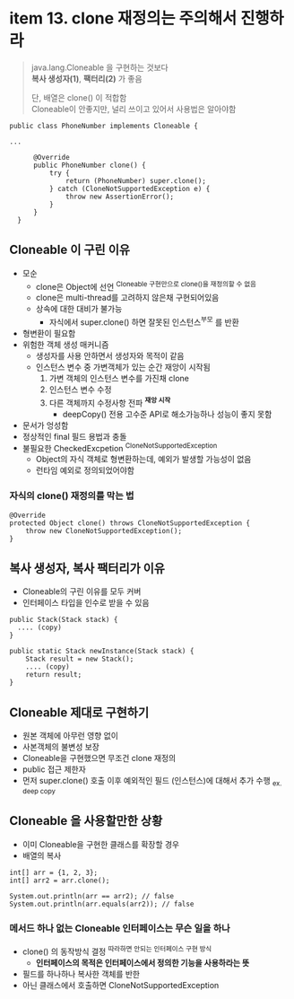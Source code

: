 <h1>item 13. clone 재정의는 주의해서 진행하라</h1>

> java.lang.Cloneable 을 구현하는 것보다  
> **복사 생성자(1)**, **팩터리(2)** 가 좋음
>
> 단, 배열은 clone() 이 적합함  
> Cloneable이 안좋지만, 널리 쓰이고 있어서 사용법은 알아야함

~~~~
public class PhoneNumber implements Cloneable {

...

      @Override
      public PhoneNumber clone() {
          try {
              return (PhoneNumber) super.clone();
          } catch (CloneNotSupportedException e) {
              throw new AssertionError();
          }
      }
  }

~~~~

<h2>Cloneable 이 구린 이유</h2>

- 모순
    - clone은 Object에 선언 <sup>Cloneable 구현만으로 clone()을 재정의할 수 없음</sup>
    - clone은 multi-thread를 고려하지 않은채 구현되어있음
    - 상속에 대한 대비가 불가능
        - 자식에서 super.clone() 하면 잘못된 인스턴스<sup>부모</sup> 를 반환
- 형변환이 필요함  
- 위험한 객체 생성 매커니즘
    - 생성자를 사용 안하면서 생성자와 목적이 같음
    - 인스턴스 변수 중 가변객체가 있는 순간 재앙이 시작됨
        1. 가변 객체의 인스턴스 변수를 가진채 clone
        2. 인스턴스 변수 수정
        3. 다른 객체까지 수정사항 전파 **<sup>재앙 시작</sup>**
           - deepCopy() 전용 고수준 API로 해소가능하나 성능이 좋지 못함
- 문서가 엉성함
- 정상적인 final 필드 용법과 충돌
- 불필요한 CheckedExcpetion <sup>CloneNotSupportedException</sup>
    - Object의 자식 객체로 형변환하는데, 예외가 발생할 가능성이 없음
    - 런타임 예외로 정의되었어야함


<h3>자식의 clone() 재정의를 막는 법</h3>

~~~~
@Override
protected Object clone() throws CloneNotSupportedException {
    throw new CloneNotSupportedException();
}
~~~~

<h2>복사 생성자, 복사 팩터리가  이유</h2>

- Cloneable의 구린 이유를 모두 커버
- 인터페이스 타입을 인수로 받을 수 있음

~~~~
public Stack(Stack stack) {
  .... (copy)
}

public static Stack newInstance(Stack stack) {
    Stack result = new Stack();
    .... (copy)
    return result;
}
~~~~

<h2>Cloneable 제대로 구현하기</h2>

- 원본 객체에 아무런 영향 없이
- 사본객체의 불변성 보장
- Cloneable을 구현했으면 무조건 clone 재정의
- public 접근 제한자
- 먼저 super.clone() 호출 이후 예외적인 필드 (인스턴스)에 대해서 추가 수행 <sub>ex. deep copy</sub>

<h2>Cloneable 을 사용할만한 상황</h2>

- 이미 Cloneable을 구현한 클래스를 확장할 경우
- 배열의 복사

~~~~
int[] arr = {1, 2, 3};
int[] arr2 = arr.clone();

System.out.println(arr == arr2); // false
System.out.println(arr.equals(arr2)); // false
~~~~

<h3>메서드 하나 없는 Cloneable 인터페이스는 무슨 일을 하나</h3>

- clone() 의 동작방식 결정 <sup>따라하면 안되는 인터페이스 구현 방식</sup>
  - **인터페이스의 목적은 인터페이스에서 정의한 기능을 사용하라는 뜻**
- 필드를 하나하나 복사한 객체를 반한
- 아닌 클래스에서 호출하면 CloneNotSupportedException

